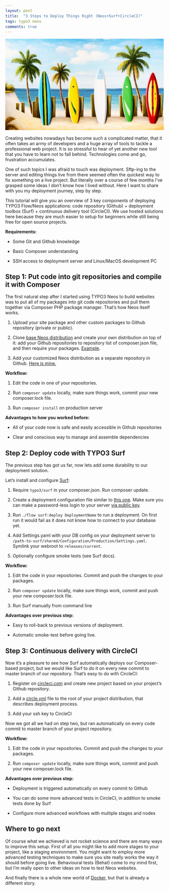 ```yaml
---
layout: post
title:  "3 Steps to Deploy Things Right (Neos+Surf+CircleCI)"
tags: typo3 neos
comments: true
---
```

!['Surf'](/assets/surf.jpg)

Creating websites nowadays has become such a complicated matter, that it often takes an army of developers and a huge array of tools to tackle a professional web project. It is so stressful to hear of yet another new tool that you have to learn not to fall behind. Technologies come and go, frustration accumulates.

One of such topics I was afraid to touch was deployment. Sftp-ing to the server and editing things live from there seemed often the quickest way to fix something on a live project. But literally over a course of few months I’ve grasped some ideas I don’t know how I lived without. Here I want to share with you my deployment journey, step by step.

This tutorial will give you an overview of 3 key components of deploying TYPO3 Flow/Neos applications: code repository (Github) + deployment toolbox (Surf) + continuous delivery tool (CircleCI). We use hosted solutions here because they are much easier to setup for beginners while still being free for open source projects.

**Requirements:**

* Some Git and Github knowledge

* Basic Composer understanding

* SSH access to deployment server and Linux/MacOS development PC

## Step 1: Put code into git repositories and compile it with Composer

The first natural step after I started using TYPO3 Neos to build websites was to put all of my packages into git code repositories and pull them together via Composer PHP package manager. That’s how Neos itself works.

1. Upload your site package and other custom packages to Github repository (private or public).

2. Clone [base Neos distribution](https://git.typo3.org/Neos/Distributions/Base.git) and create your own distribution on top of it: add your Github repositories to repository list of composer.json file, and then require your packages. [Example](https://github.com/sfi-ru/SfiDistr/blob/master/composer.json).

3. Add your customized Neos distribution as a separate repository in Github. [Here is mine.](https://github.com/sfi-ru/SfiDistr)

**Workflow:**

1. Edit the code in one of your repositories.

2. Run `composer update` locally, make sure things work, commit your new composer.lock file.

3. Run `composer install` on production server

**Advantages to how you worked before:** 

* All of your code now is safe and easily accessible in Github repositories

* Clear and conscious way to manage and assemble dependencies

## Step 2: Deploy code with TYPO3 Surf

The previous step has got us far, now lets add some durability to our deployment solution.

Let’s install and configure [Surf](http://typo3.org/additional-products/surf/):

1. Require `typo3/surf` in your composer.json. Run composer update.

2. Create a deployment configuration file similar to [this one](https://github.com/sfi-ru/SfiDistr/blob/master/Build/Surf/Sfi.php). Make sure you can make a password-less login to your server [via public key](http://www.thegeekstuff.com/2008/11/3-steps-to-perform-ssh-login-without-password-using-ssh-keygen-ssh-copy-id/).

3. Run `./flow surf:deploy DeploymentName` to run a deployment. On first run it would fail as it does not know how to connect to your database yet.

4. Add Settings.yaml with your DB config on your deployment server to `/path-to-surf/shared/Configuration/Production/Settings.yaml`. Symlink your webroot to `releases/current`.

5. Optionally configure smoke tests (see Surf docs).

**Workflow:**

1. Edit the code in your repositories. Commit and push the changes to your packages.

2. Run `composer update` locally, make sure things work, commit and push your new composer.lock file.

3. Run Surf manually from command line

**Advantages over previous step:**

* Easy to roll-back to previous versions of deployment.

* Automatic smoke-test before going live.

## Step 3: Continuous delivery with CircleCI

Now it’s a pleasure to see how Surf automatically deploys our Composer-based project, but we would like Surf to do it on every new commit to master branch of our repository. That’s easy to do with CircleCI:

1. Register on [circleci.com](http://circleci.com) and create new project based on your project’s Github repository.

2. Add a [circle.yml](https://github.com/sfi-ru/SfiDistr/blob/master/circle.yml) file to the root of your project distribution, that describes deployment process.

3. Add your ssh key to CircleCI

Now we got all we had on step two, but ran automatically on every code commit to master branch of your project repository.

**Workflow:**

1. Edit the code in your repositories. Commit and push the changes to your packages.

2. Run `composer update` locally, make sure things work, commit and push your new composer.lock file.

**Advantages over previous step:**

* Deployment is triggered automatically on every commit to Github

* You can do some more advanced tests in CircleCI, in addition to smoke tests done by Surf

* Configure more advanced workflows with multiple stages and nodes

## Where to go next

Of course what we achieved is not rocket science and there are many ways to improve this setup. First of all you might like to add more stages to your project, like a staging environment. You might want to employ more advanced testing techniques to make sure you site really works the way it should before going live. Behavioural tests (Behat) come to my mind first, but I’m really open to other ideas on how to test Neos websites.

And finally there is a whole new world of [Docker](https://www.docker.com/), but that is already a different story.
